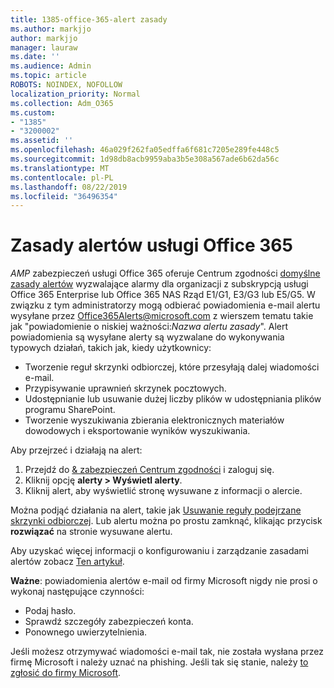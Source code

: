 ```yaml
---
title: 1385-office-365-alert zasady
ms.author: markjjo
author: markjjo
manager: lauraw
ms.date: ''
ms.audience: Admin
ms.topic: article
ROBOTS: NOINDEX, NOFOLLOW
localization_priority: Normal
ms.collection: Adm_O365
ms.custom:
- "1385"
- "3200002"
ms.assetid: ''
ms.openlocfilehash: 46a029f262fa05edffa6f681c7205e289fe448c5
ms.sourcegitcommit: 1d98db8acb9959aba3b5e308a567ade6b62da56c
ms.translationtype: MT
ms.contentlocale: pl-PL
ms.lasthandoff: 08/22/2019
ms.locfileid: "36496354"
---
```

# <a name="office-365-alert-policies"></a>Zasady alertów usługi Office 365

_AMP_ zabezpieczeń usługi Office 365 oferuje Centrum zgodności [domyślne zasady alertów](https://docs.microsoft.com/office365/securitycompliance/alert-policies#default-alert-policies) wyzwalające alarmy dla organizacji z subskrypcją usługi Office 365 Enterprise lub Office 365 NAS Rząd E1/G1, E3/G3 lub E5/G5. W związku z tym administratorzy mogą odbierać powiadomienia e-mail alertu wysyłane przez Office365Alerts@microsoft.com z wierszem tematu takie jak "powiadomienie o niskiej ważności:*Nazwa alertu zasady*". Alert powiadomienia są wysyłane alerty są wyzwalane do wykonywania typowych działań, takich jak, kiedy użytkownicy:

- Tworzenie reguł skrzynki odbiorczej, które przesyłają dalej wiadomości e-mail.
- Przypisywanie uprawnień skrzynek pocztowych.
- Udostępnianie lub usuwanie dużej liczby plików w udostępniania plików programu SharePoint.
- Tworzenie wyszukiwania zbierania elektronicznych materiałów dowodowych i eksportowanie wyników wyszukiwania.

Aby przejrzeć i działają na alert:

1. Przejdź do [& zabezpieczeń Centrum zgodności](https://protection.office.com) i zaloguj się.
2. Kliknij opcję **alerty > Wyświetl alerty**.
3. Kliknij alert, aby wyświetlić stronę wysuwane z informacji o alercie.

Można podjąć działania na alert, takie jak [Usuwanie reguły podejrzane skrzynki odbiorczej](https://docs.microsoft.com/office365/securitycompliance/responding-to-a-compromised-email-account). Lub alertu można po prostu zamknąć, klikając przycisk **rozwiązać** na stronie wysuwane alertu.

Aby uzyskać więcej informacji o konfigurowaniu i zarządzanie zasadami alertów zobacz [Ten artykuł](https://docs.microsoft.com/office365/securitycompliance/alert-policies).

**Ważne**: powiadomienia alertów e-mail od firmy Microsoft nigdy nie prosi o wykonaj następujące czynności:

- Podaj hasło.
- Sprawdź szczegóły zabezpieczeń konta.
- Ponownego uwierzytelnienia.

Jeśli możesz otrzymywać wiadomości e-mail tak, nie została wysłana przez firmę Microsoft i należy uznać na phishing. Jeśli tak się stanie, należy [to zgłosić do firmy Microsoft](https://docs.microsoft.com/office365/SecurityCompliance/report-junk-email-and-phishing-scams-in-outlook-on-the-web-eop).